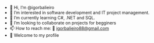 - 👋 Hi, I’m @igorbalieiro
- 👀 I’m interested in software development and IT project management.
- 🌱 I’m currently learning C#, .NET and SQL.
- 💞️ I’m looking to collaborate on projects for begginers
- 📫 How to reach me: :e-mail: igorbalieiro88@gmail.com
- :rainbow: Welcome to my profile

<!---
igorbalieiro/igorbalieiro is a ✨ special ✨ repository because its `README.md` (this file) appears on your GitHub profile.
You can click the Preview link to take a look at your changes.
--->
